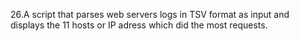 26.A script that parses web servers logs in TSV format as input and displays the 11 hosts or IP adress which did the most requests.

